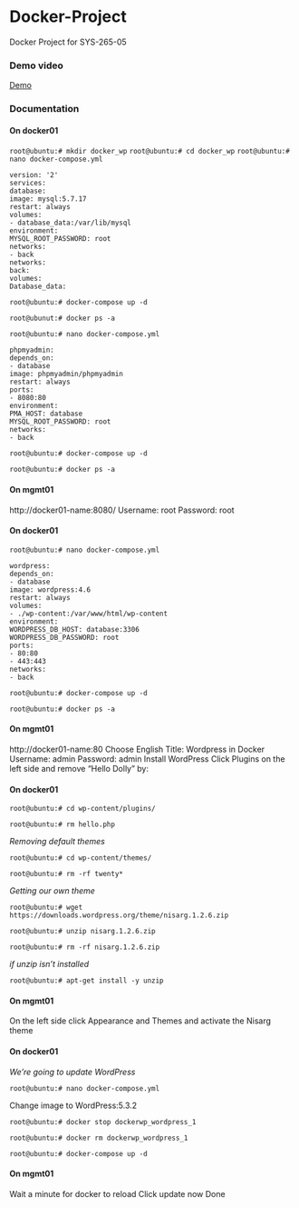 # Docker-Project
Docker Project for SYS-265-05

### Demo video

[Demo](https://drive.google.com/file/d/1JAduY2qWyW4AyPe8qH2tOFwfWzm3PQ94/view?usp=sharing)

### Documentation

#### On docker01
``
root@ubuntu:# mkdir docker_wp
``
``
root@ubuntu:# cd docker_wp
``
``
root@ubuntu:# nano docker-compose.yml
``

```
version: '2'
services:
database:
image: mysql:5.7.17
restart: always
volumes:
- database_data:/var/lib/mysql
environment:
MYSQL_ROOT_PASSWORD: root
networks:
- back
networks:
back:
volumes:
Database_data:
```
```
root@ubuntu:# docker-compose up -d
```
```
root@ubunut:# docker ps -a
```
```
root@ubuntu:# nano docker-compose.yml
```
```
phpmyadmin:
depends_on:
- database
image: phpmyadmin/phpmyadmin
restart: always
ports:
- 8080:80
environment:
PMA_HOST: database
MYSQL_ROOT_PASSWORD: root
networks:
- back
```
```
root@ubuntu:# docker-compose up -d
```
```
root@ubuntu:# docker ps -a
```
#### On mgmt01
http://docker01-name:8080/
Username: root
Password: root

#### On docker01
```
root@ubuntu:# nano docker-compose.yml
```
```
wordpress:
depends_on:
- database
image: wordpress:4.6
restart: always
volumes:
- ./wp-content:/var/www/html/wp-content
environment:
WORDPRESS_DB_HOST: database:3306
WORDPRESS_DB_PASSWORD: root
ports:
- 80:80
- 443:443
networks:
- back
```
```
root@ubuntu:# docker-compose up -d
```
```
root@ubuntu:# docker ps -a
```

#### On mgmt01
http://docker01-name:80
Choose English
Title: Wordpress in Docker
Username: admin
Password: admin
Install WordPress
Click Plugins on the left side and remove “Hello Dolly” by:

#### On docker01
```
root@ubuntu:# cd wp-content/plugins/
```
```
root@ubuntu:# rm hello.php
```
*Removing default themes*
```
root@ubuntu:# cd wp-content/themes/
```
```
root@ubuntu:# rm -rf twenty*
```
*Getting our own theme*
```
root@ubuntu:# wget https://downloads.wordpress.org/theme/nisarg.1.2.6.zip
```
```
root@ubuntu:# unzip nisarg.1.2.6.zip
```
```
root@ubuntu:# rm -rf nisarg.1.2.6.zip
```
*if unzip isn’t installed*
```
root@ubuntu:# apt-get install -y unzip
```
#### On mgmt01
On the left side click Appearance and Themes and activate the Nisarg theme

#### On docker01
*We’re going to update WordPress*
```
root@ubuntu:# nano docker-compose.yml
```
Change image to WordPress:5.3.2
```
root@ubuntu:# docker stop dockerwp_wordpress_1
```
```
root@ubuntu:# docker rm dockerwp_wordpress_1
```
```
root@ubuntu:# docker-compose up -d
```
#### On mgmt01
Wait a minute for docker to reload
Click update now
Done

